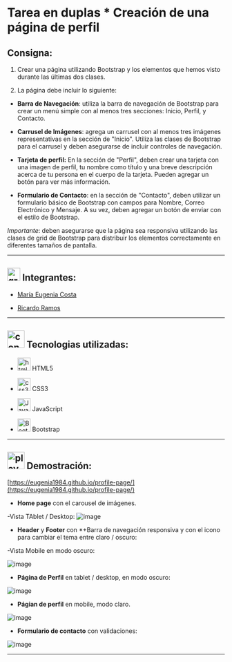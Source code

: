 # Tarea en duplas * Creación de una página de perfil


## Consigna:

1. Crear una página utilizando Bootstrap y los elementos que hemos visto durante las últimas dos clases.

2. La página debe incluir lo siguiente:

- **Barra de Navegación**: utiliza la barra de navegación de Bootstrap para crear un menú simple con al menos tres secciones: Inicio, Perfil, y Contacto.

- **Carrusel de Imágenes**: agrega un carrusel con al menos tres imágenes representativas en la sección de "Inicio". Utiliza las clases de Bootstrap para el carrusel y deben asegurarse de incluir controles de navegación.

- **Tarjeta de perfil:** En la sección de "Perfil", deben crear una tarjeta con una imagen de perfil, tu nombre como título y una breve descripción acerca de tu persona en el cuerpo de la tarjeta. Pueden agregar un botón para ver más información.

- **Formulario de Contacto**: en la sección de "Contacto", deben utilizar un formulario básico de Bootstrap con campos para Nombre, Correo Electrónico y Mensaje. A su vez, deben agregar un botón de enviar con el estilo de Bootstrap.

*Importante*: deben asegurarse que la página sea responsiva utilizando las clases de grid de Bootstrap para distribuir los elementos correctamente en diferentes tamaños de pantalla.

---

## <img width="30" height="30" src="https://img.icons8.com/ios/30/people-working-together.png" alt="grupo de personas trabajando juntas"/> Integrantes:

- [María Eugenia Costa](https://github.com/eugenia1984)

- [Ricardo Ramos](https://github.com/elequipoderiki)

---

## <img width="40" height="40" src="https://img.icons8.com/stickers/40/rdp-connection.png" alt="connection rpd"/> Tecnologias utilizadas:

- <img width="30" height="30" src="https://img.icons8.com/color/30/html-5--v1.png" alt="html5"/> HTML5

- <img width="30" height="30" src="https://img.icons8.com/color/30/css3.png" alt="css3"/> CSS3

- <img width="30" height="30" src="https://img.icons8.com/color/30/javascript--v1.png" alt="JavaScript"/> JavaScript

- <img width="30" height="30" src="https://img.icons8.com/color/30/bootstrap--v1.png" alt="Bootstrap"/> Bootstrap

---

## <img width="40" height="40" src="https://img.icons8.com/flat-round/40/play--v1.png" alt="play"/> Demostración:

[https://eugenia1984.github.io/profile-page/](https://eugenia1984.github.io/profile-page/)

- **Home page** con el carousel de imágenes.

-Vista TAblet / Desktop:
![image](https://github.com/user-attachments/assets/b515362a-cd31-4e3f-be4d-34d15b72c964)

- **Header** y **Footer** con *+Barra de navegación responsiva y con el icono para cambiar el tema entre claro / oscuro:

-Vista Mobile en modo oscuro:

![image](https://github.com/user-attachments/assets/0ec6c169-c95f-4599-bb2f-4d4dc6610ec6)

- **Página de Perfil** en tablet / desktop, en modo oscuro:

![image](https://github.com/user-attachments/assets/0cac1ea5-5788-4d21-a5b7-115c534f18aa)


- **Págian de perfil** en mobile, modo claro.

![image](https://github.com/user-attachments/assets/3eef6a00-224e-4f1b-b9e6-b2fef1a08ee1)

- **Formulario de contacto** con validaciones:

![image](https://github.com/user-attachments/assets/44740fad-9a4a-4c83-95ad-32542dd2020a)

---

